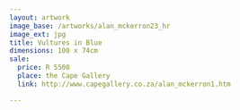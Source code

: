 ```yaml
---
layout: artwork
image_base: /artworks/alan_mckerron23_hr
image_ext: jpg
title: Vultures in Blue
dimensions: 100 x 74cm
sale:
  price: R 5500
  place: the Cape Gallery
  link: http://www.capegallery.co.za/alan_mckerron1.htm

---
```


